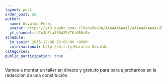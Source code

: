 ```yaml
---
layout: post
order_post: 55
author:
  name: Osvaldo Ferri
  avatar: https://yt3.ggpht.com/-jlDoneBvvHA/AAAAAAAAAAI/AAAAAAAAAAA/d5ERS1Hf8BE/s88-c-k-no/photo.jpg
  yt_channel: UCoJUFfa3S8dZDYTKi0R6cEw
schedule:
  in_spain: 2015-12-08 02:00:00 +0000
  international: http://bit.ly/Horario-Osvaldo
categories:
public_participation: true
---
```

Vamos a montar un taller en directo y gratuito para para ejercitarnos en la
redacción de una constitución.
